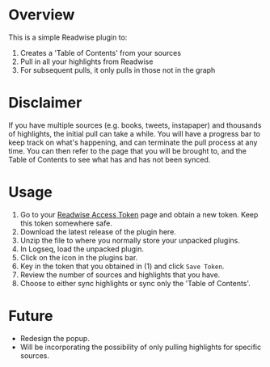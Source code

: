 # Overview

This is a simple Readwise plugin to:

1. Creates a 'Table of Contents' from your sources
2. Pull in all your highlights from Readwise
3. For subsequent pulls, it only pulls in those not in the graph

# Disclaimer

If you have multiple sources (e.g. books, tweets, instapaper) and thousands of highlights, the initial pull can take a while. You will have a progress bar to keep track on what's happening, and can terminate the pull process at any time. You can then refer to the page that you will be brought to, and the Table of Contents to see what has and has not been synced.

# Usage

1. Go to your [Readwise Access Token](https://readwise.io/access_token) page and obtain a new token. Keep this token somewhere safe.
2. Download the latest release of the plugin here.
3. Unzip the file to where you normally store your unpacked plugins.
4. In Logseq, load the unpacked plugin.
5. Click on the icon in the plugins bar.
6. Key in the token that you obtained in (1) and click `Save Token`.
7. Review the number of sources and highlights that you have.
8. Choose to either sync highlights or sync only the 'Table of Contents'.

# Future

- Redesign the popup.
- Will be incorporating the possibility of only pulling highlights for specific sources.
